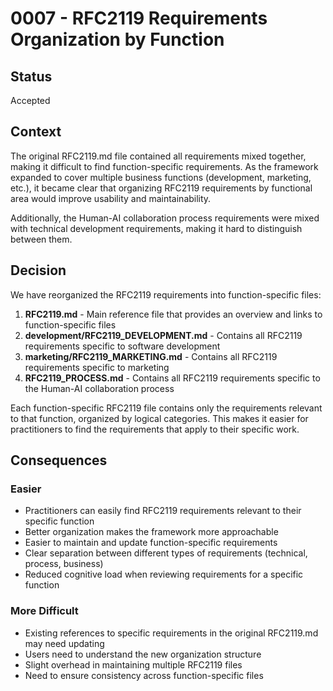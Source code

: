 # 0007 - RFC2119 Requirements Organization by Function

## Status

Accepted

## Context

The original RFC2119.md file contained all requirements mixed together, making it difficult to find function-specific requirements. As the framework expanded to cover multiple business functions (development, marketing, etc.), it became clear that organizing RFC2119 requirements by functional area would improve usability and maintainability.

Additionally, the Human-AI collaboration process requirements were mixed with technical development requirements, making it hard to distinguish between them.

## Decision

We have reorganized the RFC2119 requirements into function-specific files:

1. **RFC2119.md** - Main reference file that provides an overview and links to function-specific files
2. **development/RFC2119_DEVELOPMENT.md** - Contains all RFC2119 requirements specific to software development
3. **marketing/RFC2119_MARKETING.md** - Contains all RFC2119 requirements specific to marketing
4. **RFC2119_PROCESS.md** - Contains all RFC2119 requirements specific to the Human-AI collaboration process

Each function-specific RFC2119 file contains only the requirements relevant to that function, organized by logical categories. This makes it easier for practitioners to find the requirements that apply to their specific work.

## Consequences

### Easier
- Practitioners can easily find RFC2119 requirements relevant to their specific function
- Better organization makes the framework more approachable
- Easier to maintain and update function-specific requirements
- Clear separation between different types of requirements (technical, process, business)
- Reduced cognitive load when reviewing requirements for a specific function

### More Difficult
- Existing references to specific requirements in the original RFC2119.md may need updating
- Users need to understand the new organization structure
- Slight overhead in maintaining multiple RFC2119 files
- Need to ensure consistency across function-specific files